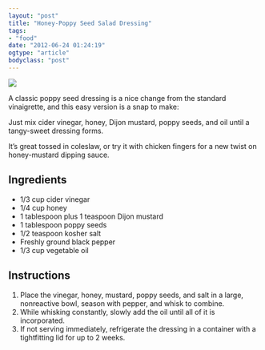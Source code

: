 ```yaml
---
layout: "post"
title: "Honey-Poppy Seed Salad Dressing"
tags: 
- "food"
date: "2012-06-24 01:24:19"
ogtype: "article"
bodyclass: "post"
---
```


![](http://cdn.rogerstringer.com/media/honeypoppyseed.jpg)

A classic poppy seed dressing is a nice change from the standard vinaigrette, and this easy version is a snap to make:

Just mix cider vinegar, honey, Dijon mustard, poppy seeds, and oil until a tangy-sweet dressing forms.

It’s great tossed in coleslaw, or try it with chicken fingers for a new twist on honey-mustard dipping sauce.

Ingredients
-----------

- 1/3 cup cider vinegar
- 1/4 cup honey
- 1 tablespoon plus 1 teaspoon Dijon mustard
- 1 tablespoon poppy seeds
- 1/2 teaspoon kosher salt
- Freshly ground black pepper
- 1/3 cup vegetable oil

Instructions
------------

1. Place the vinegar, honey, mustard, poppy seeds, and salt in a large, nonreactive bowl, season with pepper, and whisk to combine.
2. While whisking constantly, slowly add the oil until all of it is incorporated.
3. If not serving immediately, refrigerate the dressing in a container with a tightfitting lid for up to 2 weeks.